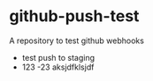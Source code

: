 # github-push-test
A repository to test github webhooks


- test push to staging
- 123
-23
aksjdfklsjdf

